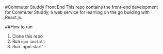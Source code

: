 #Commuter Studdy Front End
This repo contains the front-end development for Commuter Studdy, a web service for learning on the go building with React.js.

##How to run
1. Clone this repo
2. Run `npm install`
3. Run `npm start'
